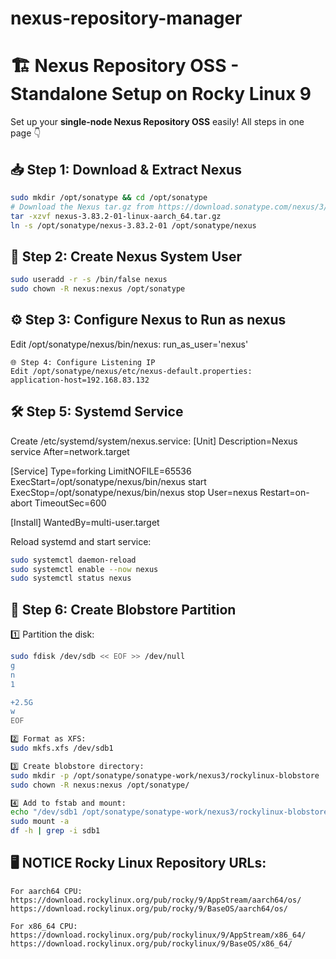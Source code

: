 # nexus-repository-manager

# 🏗️ Nexus Repository OSS - Standalone Setup on Rocky Linux 9

Set up your **single-node Nexus Repository OSS** easily! All steps in one page 👇  

## 📥 Step 1: Download & Extract Nexus

```bash
sudo mkdir /opt/sonatype && cd /opt/sonatype
# Download the Nexus tar.gz from https://download.sonatype.com/nexus/3/
tar -xzvf nexus-3.83.2-01-linux-aarch_64.tar.gz
ln -s /opt/sonatype/nexus-3.83.2-01 /opt/sonatype/nexus

```
## 👤 Step 2: Create Nexus System User
```bash
sudo useradd -r -s /bin/false nexus
sudo chown -R nexus:nexus /opt/sonatype

```
## ⚙️ Step 3: Configure Nexus to Run as nexus
Edit /opt/sonatype/nexus/bin/nexus:
run_as_user='nexus'

```
🌐 Step 4: Configure Listening IP
Edit /opt/sonatype/nexus/etc/nexus-default.properties:
application-host=192.168.83.132

```
## 🛠️ Step 5: Systemd Service
Create /etc/systemd/system/nexus.service:
[Unit]
Description=Nexus service
After=network.target

[Service]
Type=forking
LimitNOFILE=65536
ExecStart=/opt/sonatype/nexus/bin/nexus start
ExecStop=/opt/sonatype/nexus/bin/nexus stop
User=nexus
Restart=on-abort
TimeoutSec=600

[Install]
WantedBy=multi-user.target

Reload systemd and start service:
```bash
sudo systemctl daemon-reload
sudo systemctl enable --now nexus
sudo systemctl status nexus

```
## 💾 Step 6: Create Blobstore Partition
1️⃣ Partition the disk:
```bash
sudo fdisk /dev/sdb << EOF >> /dev/null
g
n
1

+2.5G
w
EOF

2️⃣ Format as XFS:
sudo mkfs.xfs /dev/sdb1

3️⃣ Create blobstore directory:
sudo mkdir -p /opt/sonatype/sonatype-work/nexus3/rockylinux-blobstore
sudo chown -R nexus:nexus /opt/sonatype/

4️⃣ Add to fstab and mount:
echo "/dev/sdb1 /opt/sonatype/sonatype-work/nexus3/rockylinux-blobstore xfs defaults 0 0" | sudo tee -a /etc/fstab
sudo mount -a
df -h | grep -i sdb1

```
## 🖥️ NOTICE Rocky Linux Repository URLs:
```
For aarch64 CPU:
https://download.rockylinux.org/pub/rocky/9/AppStream/aarch64/os/
https://download.rockylinux.org/pub/rocky/9/BaseOS/aarch64/os/

For x86_64 CPU:
https://download.rockylinux.org/pub/rockylinux/9/AppStream/x86_64/
https://download.rockylinux.org/pub/rockylinux/9/BaseOS/x86_64/
